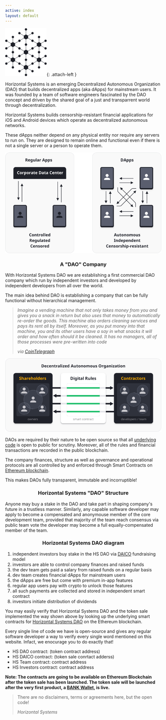 ```yaml
---
active: index
layout: default
---
```


![Block chain](/assets/images/blockchain.png){: .attach-left }

Horizontal Systems is an emerging Decentralized Autonomous Organization (DAO)
that builds decentralized apps (aka dApps) for mainstream users. 
It was founded by a team of software engineers fascinated by the DAO concept and driven by the shared 
goal of a just and transparrent world through decentralization.

Horizontal Systems builds censorship-resistant financial applications for iOS and Android devices 
which operate as decentralized autonomous networks.

These dApps neither depend on any physical entity nor require any servers to run on.
They are designed to remain online and functional even if there 
is not a single server or a person to operate them.

![Block chain](/assets/images/dapps.png)

<center>
  <h3>A "DAO" Company</h3>
</center>

With Horizontal Systems DAO we are establishing a first commercial DAO company which run by independent investors and developed by independent developers from all over the world. 

The main idea behind DAO is establishing a company that can be fully functional without hierarchical management.

> _Imagine a vending machine that not only takes money from you and gives you a snack in return but also uses that money to automatically re-order the goods. This machine also orders cleaning services and pays its rent all by itself. Moreover, as you put money into that machine, you and its other users have a say in what snacks it will order and how often should it be cleaned. It has no managers, all of those processes were pre-written into code_ 
>
> _via [CoinTelegraph](https://cointelegraph.com/ethereum-for-beginners/what-is-dao#how-daos-work)_

![Block chain](/assets/images/dao.png)

DAOs are required by their nature to be open source so that all [underlying code](https://github.com/orgs/horizontalsystems/) is open to public for scrutiny. Moreover, all of the rules and financial transactions are recorded in the public blockchain.

The company finances, structure as well as governance and operational protocols are all controlled by and enforced through Smart Contracts on [Ethereum blockchain](https://www.ethereum.org/dao). 

This makes DAOs fully transparent, immutable and incorruptible!

<center>
  <h3>Horizontal Systems "DAO" Structure</h3>
</center>

Anyone may buy a stake in the DAO and take part in shaping company's future in a trustless manner. Similarly, any capable software developer may apply to become a compensated and anonymouse member of the core development team, provided that majority of the team reach consensus via public team vote the developer may become a full equally-compensated member of the team.  

<center>
  <h3>Horizontal Systems DAO diagram</h3>
</center>

1. independent investors buy stake in the HS DAO via [DAICO](https://cointelegraph.com/explained/what-is-a-daico-explained) fundraising model
2. investors are able to control company finances and raised funds
3. the dev team gets paid a salary from raised funds on a regular basis 
4. dev team creates financial dApps for mainstream users
5. the dApps are free but come with premium in-app features
6. regular app users pay with crypto to unlock those features
7. all such payments are collected and stored in independent smart contract
8. investors initiate distribution of dividends


You may easily verify that Horizontal Systems DAO and the token sale implemented the way shown above by looking up the underlying smart contracts for [Horizontal Systems DAO](https://github.com/horizontalsystems/daico-smart-contracts) on the Ethereum blockchain.

Every single line of code we have is open-source and gives any regular software developer a way to verify every single word mentioned on this website. Infact, we enocurage you to do exactly that!

- HS DAO contract: (token contract address)
- HS DAICO contract: (token sale conrtact adderss)
- HS Team contract: contract address
- HS Investors contract: contract address

**Note: The contracts are going to be available on Ethereum Blockchain after the token sale has been launched. The token sale will be launched after the very first product, a [BANK Wallet](https://github.com/orgs/horizontalsystems/projects/2), is live.**

> There are no disclaimers, terms or agreements here, but the open code!
>
> _Horizontal Systems_
